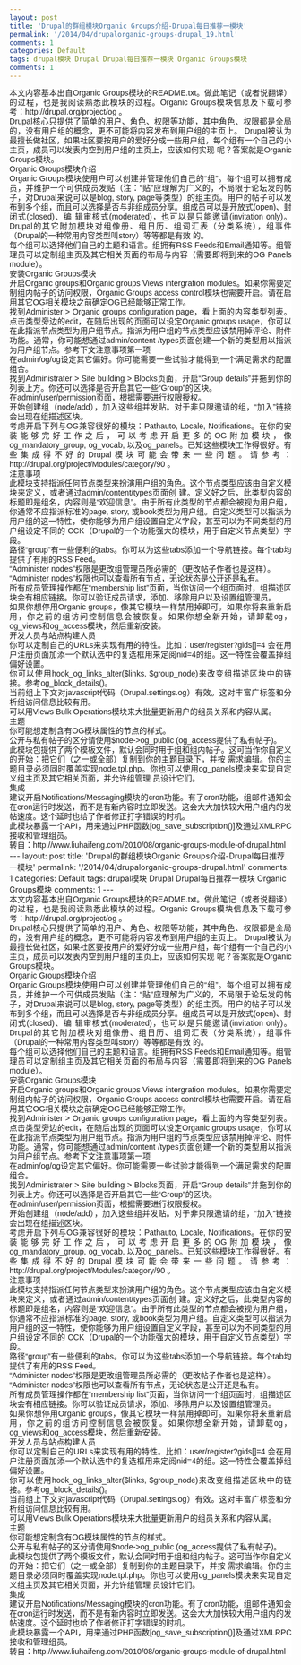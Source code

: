 ```yaml
---
layout: post
title: 'Drupal的群组模块Organic Groups介绍-Drupal每日推荐一模块'
permalink: '/2014/04/drupalorganic-groups-drupal_19.html'
comments: 1
categories: Default
tags: drupal模块 Drupal Drupal每日推荐一模块 Organic Groups模块
comments: 1
---
```

<div style="background-color: white; font-family: Arial, Verdana, sans-serif; font-size: 14px; line-height: 17px; text-align: justify;">本文内容基本出自Organic Groups模块的README.txt。做此笔记（或者说翻译）的过程，也是我阅读熟悉此模块的过程。Organic Groups模块信息及下载可参考：http://drupal.org/project/og 。</div>

<div style="background-color: white; font-family: Arial, Verdana, sans-serif; font-size: 14px; line-height: 17px; text-align: justify;">Drupal核心只提供了简单的用户、角色、权限等功能，其中角色、权限都是全局的，没有用户组的概念，更不可能将内容发布到用户组的主页上。 Drupal被认为最擅长做社区，如果社区要按用户的爱好分成一些用户组，每个组有一个自己的小主页，成员可以发表内空到用户组的主页上，应该如何实现 呢？答案就是Organic Groups模块。</div>

<div style="background-color: white; font-family: Arial, Verdana, sans-serif; font-size: 14px; line-height: 17px; text-align: justify;">Organic Groups模块介绍</div>

<div style="background-color: white; font-family: Arial, Verdana, sans-serif; font-size: 14px; line-height: 17px; text-align: justify;">Organic Groups模块使用户可以创建并管理他们自己的“组”。每个组可以拥有成员，并维护一个可供成员发贴（注：“贴”应理解为广义的，不局限于论坛发的帖 子，对Drupal来说可以是blog, story, page等类型）的组主页。用户的帖子可以发布到多个组，而且可以选择是否与非组成员分享。组成员可以是开放式(open)、封闭式(closed)、编 辑审核式(moderated)，也可以是只能邀请(invitation only)。Drupal的其它附加模块对组像册、组日历、组词汇表（分类系统），组事件（Drupal的一种常用内容类型叫story）等等都是有效 的。</div>

<div style="background-color: white; font-family: Arial, Verdana, sans-serif; font-size: 14px; line-height: 17px; text-align: justify;">每个组可以选择他们自己的主题和语言。组拥有RSS Feeds和Email通知等。组管理员可以定制组主页及其它相关页面的布局与内容（需要即将到来的OG Panels module）。</div>

<div style="background-color: white; font-family: Arial, Verdana, sans-serif; font-size: 14px; line-height: 17px; text-align: justify;">安装Organic Groups模块</div>

<div style="background-color: white; font-family: Arial, Verdana, sans-serif; font-size: 14px; line-height: 17px; text-align: justify;">开启Organic groups和Organic groups Views intergration modules。如果你需要定制组内帖子的访问权限，Organic Groups access control模块也需要开启。请在启用其它OG相关模块之前确定OG已经能够正常工作。</div>

<div style="background-color: white; font-family: Arial, Verdana, sans-serif; font-size: 14px; line-height: 17px; text-align: justify;">找到Administer &gt; Organic groups configuration page，看上面的内容类型列表。点击类型旁边的edit，在随后出现的页面可以设定Organic groups usage，你可以在此指派节点类型为用户组节点。指派为用户组的节点类型应该禁用掉评论、附件功能。通常，你可能想通过admin/content /types页面创建一个新的类型用以指派为用户组节点。参考下文注意事项第一项</div>

<div style="background-color: white; font-family: Arial, Verdana, sans-serif; font-size: 14px; line-height: 17px; text-align: justify;">在admin/og/og设定其它偏好。你可能需要一些试验才能得到一个满足需求的配置组合。</div>

<div style="background-color: white; font-family: Arial, Verdana, sans-serif; font-size: 14px; line-height: 17px; text-align: justify;">找到Administrater &gt; Site building &gt; Blocks页面，开启“Group details”并拖到你的列表上方。你还可以选择是否开启其它一些“Group”的区块。</div>

<div style="background-color: white; font-family: Arial, Verdana, sans-serif; font-size: 14px; line-height: 17px; text-align: justify;">在admin/user/permission页面，根据需要进行权限授权。</div>

<div style="background-color: white; font-family: Arial, Verdana, sans-serif; font-size: 14px; line-height: 17px; text-align: justify;">开始创建组（node/add），加入这些组并发贴。对于非只限邀请的组，“加入”链接会出现在组描述区块。</div>

<div style="background-color: white; font-family: Arial, Verdana, sans-serif; font-size: 14px; line-height: 17px; text-align: justify;">考虑开启下列与OG兼容很好的模块：Pathauto, Locale, Notifications。在你的安装能够完好工作之后，可以考虑开启更多的OG附加模块，像og_mandatory_group, og_vocab, 以及og_panels。已知这些模块工作得很好。有些集成得不好的Drupal模块可能会带来一些问题。请参考：http://drupal.org/project/Modules/category/90 。</div>

<div style="background-color: white; font-family: Arial, Verdana, sans-serif; font-size: 14px; line-height: 17px; text-align: justify;">注意事项</div>

<div style="background-color: white; font-family: Arial, Verdana, sans-serif; font-size: 14px; line-height: 17px; text-align: justify;">此模块支持指派任何节点类型来扮演用户组的角色。这个节点类型应该由自定义模块来定义，或者通过admin/content/types页面创 建。定义好之后，此类型内容的标题即是组名，内容则是“欢迎信息”。由于所有此类型的节点都会被视为用户组，你通常不应指派标准的page, story, 或book类型为用户组。自定义类型可以指派为用户组的这一特性，使你能够为用户组设置自定义字段，甚至可以为不同类型的用户组设定不同的 CCK（Drupal的一个功能强大的模块，用于自定义节点类型）字段。</div>

<div style="background-color: white; font-family: Arial, Verdana, sans-serif; font-size: 14px; line-height: 17px; text-align: justify;">路径“group”有一些便利的tabs。你可以为这些tabs添加一个导航链接。每个tab均提供了有用的RSS Feed。</div>

<div style="background-color: white; font-family: Arial, Verdana, sans-serif; font-size: 14px; line-height: 17px; text-align: justify;">“Administer nodes”权限是更改组管理员所必需的（更改帖子作者也是这样）。</div>

<div style="background-color: white; font-family: Arial, Verdana, sans-serif; font-size: 14px; line-height: 17px; text-align: justify;">“Administer nodes”权限也可以查看所有节点，无论状态是公开还是私有。</div>

<div style="background-color: white; font-family: Arial, Verdana, sans-serif; font-size: 14px; line-height: 17px; text-align: justify;">所有成员管理操作都在“membership list”页面，当你访问一个组页面时，组描述区块会有相应链接。你可以验证成员请求，添加、移除用户以及设置组管理员。</div>

<div style="background-color: white; font-family: Arial, Verdana, sans-serif; font-size: 14px; line-height: 17px; text-align: justify;">如果你想停用Organic groups，像其它模块一样禁用掉即可。如果你将来重新启用，你之前的组访问控制信息会被恢复。如果你想全新开始，请卸载og， og_views和og_access模块，然后重新安装。</div>

<div style="background-color: white; font-family: Arial, Verdana, sans-serif; font-size: 14px; line-height: 17px; text-align: justify;">开发人员与站点构建人员</div>

<div style="background-color: white; font-family: Arial, Verdana, sans-serif; font-size: 14px; line-height: 17px; text-align: justify;">你可以定制自己的URLs来实现有用的特性。比如：user/register?gids[]=4 会在用户注册页面加添一个默认选中的复选框用来定阅nid=4的组。这一特性会覆盖掉组偏好设置。</div>

<div style="background-color: white; font-family: Arial, Verdana, sans-serif; font-size: 14px; line-height: 17px; text-align: justify;">你可以使用hook_og_links_alter($links, $group_node)来改变组描述区块中的链接。参考og_block_details()。</div>

<div style="background-color: white; font-family: Arial, Verdana, sans-serif; font-size: 14px; line-height: 17px; text-align: justify;">当前组上下文对javascript代码（Drupal.settings.og）有效。这对丰富广标签和分析组访问信息比较有用。</div>

<div style="background-color: white; font-family: Arial, Verdana, sans-serif; font-size: 14px; line-height: 17px; text-align: justify;">可以用Views Bulk Operations模块来大批量更新用户的组员关系和内容从属。</div>

<div style="background-color: white; font-family: Arial, Verdana, sans-serif; font-size: 14px; line-height: 17px; text-align: justify;">主题</div>

<div style="background-color: white; font-family: Arial, Verdana, sans-serif; font-size: 14px; line-height: 17px; text-align: justify;">你可能想定制含有OG模块属性的节点的样式。</div>

<div style="background-color: white; font-family: Arial, Verdana, sans-serif; font-size: 14px; line-height: 17px; text-align: justify;">公开与私有帖子的区分请使用$node-&gt;og_public (og_access提供了私有帖子)。</div>

<div style="background-color: white; font-family: Arial, Verdana, sans-serif; font-size: 14px; line-height: 17px; text-align: justify;">此模块包提供了两个模板文件，默认会同时用于组和组内帖子。这可当作你自定义的开始：把它们（之一或全部）复制到你的主题目录下，并按 需求编辑。你的主题目录必须同时覆盖实现node.tpl.php。你也可以使用og_panels模块来实现自定义组主页及其它相关页面，并允许组管理 员设计它们。</div>

<div style="background-color: white; font-family: Arial, Verdana, sans-serif; font-size: 14px; line-height: 17px; text-align: justify;">集成</div>

<div style="background-color: white; font-family: Arial, Verdana, sans-serif; font-size: 14px; line-height: 17px; text-align: justify;">建议开启Notifications/Messaging模块的cron功能。有了cron功能，组邮件通知会在cron运行时发送，而不是有新内容时立即发送。这会大大加快较大用户组内的发帖速度。这个延时也给了作者修正打字错误的时机。</div>

<div style="background-color: white; font-family: Arial, Verdana, sans-serif; font-size: 14px; line-height: 17px; text-align: justify;">此模块暴露一个API，用来通过PHP函数[og_save_subscription()]及通过XMLRPC接收和管理组员。</div>

<div style="background-color: white; font-family: Arial, Verdana, sans-serif; font-size: 14px; line-height: 17px; text-align: justify;">转自：http://www.liuhaifeng.com/2010/08/organic-groups-module-of-drupal.html</div>---
layout: post
title: 'Drupal的群组模块Organic Groups介绍-Drupal每日推荐一模块'
permalink: '/2014/04/drupalorganic-groups-drupal.html'
comments: 1
categories: Default
tags: drupal模块 Drupal Drupal每日推荐一模块 Organic Groups模块
comments: 1
---
<div style="background-color: white; font-family: Arial, Verdana, sans-serif; font-size: 14px; line-height: 17px; text-align: justify;">本文内容基本出自Organic Groups模块的README.txt。做此笔记（或者说翻译）的过程，也是我阅读熟悉此模块的过程。Organic Groups模块信息及下载可参考：http://drupal.org/project/og 。</div>

<div style="background-color: white; font-family: Arial, Verdana, sans-serif; font-size: 14px; line-height: 17px; text-align: justify;">Drupal核心只提供了简单的用户、角色、权限等功能，其中角色、权限都是全局的，没有用户组的概念，更不可能将内容发布到用户组的主页上。 Drupal被认为最擅长做社区，如果社区要按用户的爱好分成一些用户组，每个组有一个自己的小主页，成员可以发表内空到用户组的主页上，应该如何实现 呢？答案就是Organic Groups模块。</div>

<div style="background-color: white; font-family: Arial, Verdana, sans-serif; font-size: 14px; line-height: 17px; text-align: justify;">Organic Groups模块介绍</div>

<div style="background-color: white; font-family: Arial, Verdana, sans-serif; font-size: 14px; line-height: 17px; text-align: justify;">Organic Groups模块使用户可以创建并管理他们自己的“组”。每个组可以拥有成员，并维护一个可供成员发贴（注：“贴”应理解为广义的，不局限于论坛发的帖 子，对Drupal来说可以是blog, story, page等类型）的组主页。用户的帖子可以发布到多个组，而且可以选择是否与非组成员分享。组成员可以是开放式(open)、封闭式(closed)、编 辑审核式(moderated)，也可以是只能邀请(invitation only)。Drupal的其它附加模块对组像册、组日历、组词汇表（分类系统），组事件（Drupal的一种常用内容类型叫story）等等都是有效 的。</div>

<div style="background-color: white; font-family: Arial, Verdana, sans-serif; font-size: 14px; line-height: 17px; text-align: justify;">每个组可以选择他们自己的主题和语言。组拥有RSS Feeds和Email通知等。组管理员可以定制组主页及其它相关页面的布局与内容（需要即将到来的OG Panels module）。</div>

<div style="background-color: white; font-family: Arial, Verdana, sans-serif; font-size: 14px; line-height: 17px; text-align: justify;">安装Organic Groups模块</div>

<div style="background-color: white; font-family: Arial, Verdana, sans-serif; font-size: 14px; line-height: 17px; text-align: justify;">开启Organic groups和Organic groups Views intergration modules。如果你需要定制组内帖子的访问权限，Organic Groups access control模块也需要开启。请在启用其它OG相关模块之前确定OG已经能够正常工作。</div>

<div style="background-color: white; font-family: Arial, Verdana, sans-serif; font-size: 14px; line-height: 17px; text-align: justify;">找到Administer &gt; Organic groups configuration page，看上面的内容类型列表。点击类型旁边的edit，在随后出现的页面可以设定Organic groups usage，你可以在此指派节点类型为用户组节点。指派为用户组的节点类型应该禁用掉评论、附件功能。通常，你可能想通过admin/content /types页面创建一个新的类型用以指派为用户组节点。参考下文注意事项第一项</div>

<div style="background-color: white; font-family: Arial, Verdana, sans-serif; font-size: 14px; line-height: 17px; text-align: justify;">在admin/og/og设定其它偏好。你可能需要一些试验才能得到一个满足需求的配置组合。</div>

<div style="background-color: white; font-family: Arial, Verdana, sans-serif; font-size: 14px; line-height: 17px; text-align: justify;">找到Administrater &gt; Site building &gt; Blocks页面，开启“Group details”并拖到你的列表上方。你还可以选择是否开启其它一些“Group”的区块。</div>

<div style="background-color: white; font-family: Arial, Verdana, sans-serif; font-size: 14px; line-height: 17px; text-align: justify;">在admin/user/permission页面，根据需要进行权限授权。</div>

<div style="background-color: white; font-family: Arial, Verdana, sans-serif; font-size: 14px; line-height: 17px; text-align: justify;">开始创建组（node/add），加入这些组并发贴。对于非只限邀请的组，“加入”链接会出现在组描述区块。</div>

<div style="background-color: white; font-family: Arial, Verdana, sans-serif; font-size: 14px; line-height: 17px; text-align: justify;">考虑开启下列与OG兼容很好的模块：Pathauto, Locale, Notifications。在你的安装能够完好工作之后，可以考虑开启更多的OG附加模块，像og_mandatory_group, og_vocab, 以及og_panels。已知这些模块工作得很好。有些集成得不好的Drupal模块可能会带来一些问题。请参考：http://drupal.org/project/Modules/category/90 。</div>

<div style="background-color: white; font-family: Arial, Verdana, sans-serif; font-size: 14px; line-height: 17px; text-align: justify;">注意事项</div>

<div style="background-color: white; font-family: Arial, Verdana, sans-serif; font-size: 14px; line-height: 17px; text-align: justify;">此模块支持指派任何节点类型来扮演用户组的角色。这个节点类型应该由自定义模块来定义，或者通过admin/content/types页面创 建。定义好之后，此类型内容的标题即是组名，内容则是“欢迎信息”。由于所有此类型的节点都会被视为用户组，你通常不应指派标准的page, story, 或book类型为用户组。自定义类型可以指派为用户组的这一特性，使你能够为用户组设置自定义字段，甚至可以为不同类型的用户组设定不同的 CCK（Drupal的一个功能强大的模块，用于自定义节点类型）字段。</div>

<div style="background-color: white; font-family: Arial, Verdana, sans-serif; font-size: 14px; line-height: 17px; text-align: justify;">路径“group”有一些便利的tabs。你可以为这些tabs添加一个导航链接。每个tab均提供了有用的RSS Feed。</div>

<div style="background-color: white; font-family: Arial, Verdana, sans-serif; font-size: 14px; line-height: 17px; text-align: justify;">“Administer nodes”权限是更改组管理员所必需的（更改帖子作者也是这样）。</div>

<div style="background-color: white; font-family: Arial, Verdana, sans-serif; font-size: 14px; line-height: 17px; text-align: justify;">“Administer nodes”权限也可以查看所有节点，无论状态是公开还是私有。</div>

<div style="background-color: white; font-family: Arial, Verdana, sans-serif; font-size: 14px; line-height: 17px; text-align: justify;">所有成员管理操作都在“membership list”页面，当你访问一个组页面时，组描述区块会有相应链接。你可以验证成员请求，添加、移除用户以及设置组管理员。</div>

<div style="background-color: white; font-family: Arial, Verdana, sans-serif; font-size: 14px; line-height: 17px; text-align: justify;">如果你想停用Organic groups，像其它模块一样禁用掉即可。如果你将来重新启用，你之前的组访问控制信息会被恢复。如果你想全新开始，请卸载og， og_views和og_access模块，然后重新安装。</div>

<div style="background-color: white; font-family: Arial, Verdana, sans-serif; font-size: 14px; line-height: 17px; text-align: justify;">开发人员与站点构建人员</div>

<div style="background-color: white; font-family: Arial, Verdana, sans-serif; font-size: 14px; line-height: 17px; text-align: justify;">你可以定制自己的URLs来实现有用的特性。比如：user/register?gids[]=4 会在用户注册页面加添一个默认选中的复选框用来定阅nid=4的组。这一特性会覆盖掉组偏好设置。</div>

<div style="background-color: white; font-family: Arial, Verdana, sans-serif; font-size: 14px; line-height: 17px; text-align: justify;">你可以使用hook_og_links_alter($links, $group_node)来改变组描述区块中的链接。参考og_block_details()。</div>

<div style="background-color: white; font-family: Arial, Verdana, sans-serif; font-size: 14px; line-height: 17px; text-align: justify;">当前组上下文对javascript代码（Drupal.settings.og）有效。这对丰富广标签和分析组访问信息比较有用。</div>

<div style="background-color: white; font-family: Arial, Verdana, sans-serif; font-size: 14px; line-height: 17px; text-align: justify;">可以用Views Bulk Operations模块来大批量更新用户的组员关系和内容从属。</div>

<div style="background-color: white; font-family: Arial, Verdana, sans-serif; font-size: 14px; line-height: 17px; text-align: justify;">主题</div>

<div style="background-color: white; font-family: Arial, Verdana, sans-serif; font-size: 14px; line-height: 17px; text-align: justify;">你可能想定制含有OG模块属性的节点的样式。</div>

<div style="background-color: white; font-family: Arial, Verdana, sans-serif; font-size: 14px; line-height: 17px; text-align: justify;">公开与私有帖子的区分请使用$node-&gt;og_public (og_access提供了私有帖子)。</div>

<div style="background-color: white; font-family: Arial, Verdana, sans-serif; font-size: 14px; line-height: 17px; text-align: justify;">此模块包提供了两个模板文件，默认会同时用于组和组内帖子。这可当作你自定义的开始：把它们（之一或全部）复制到你的主题目录下，并按 需求编辑。你的主题目录必须同时覆盖实现node.tpl.php。你也可以使用og_panels模块来实现自定义组主页及其它相关页面，并允许组管理 员设计它们。</div>

<div style="background-color: white; font-family: Arial, Verdana, sans-serif; font-size: 14px; line-height: 17px; text-align: justify;">集成</div>

<div style="background-color: white; font-family: Arial, Verdana, sans-serif; font-size: 14px; line-height: 17px; text-align: justify;">建议开启Notifications/Messaging模块的cron功能。有了cron功能，组邮件通知会在cron运行时发送，而不是有新内容时立即发送。这会大大加快较大用户组内的发帖速度。这个延时也给了作者修正打字错误的时机。</div>

<div style="background-color: white; font-family: Arial, Verdana, sans-serif; font-size: 14px; line-height: 17px; text-align: justify;">此模块暴露一个API，用来通过PHP函数[og_save_subscription()]及通过XMLRPC接收和管理组员。</div>

<div style="background-color: white; font-family: Arial, Verdana, sans-serif; font-size: 14px; line-height: 17px; text-align: justify;">转自：http://www.liuhaifeng.com/2010/08/organic-groups-module-of-drupal.html</div>